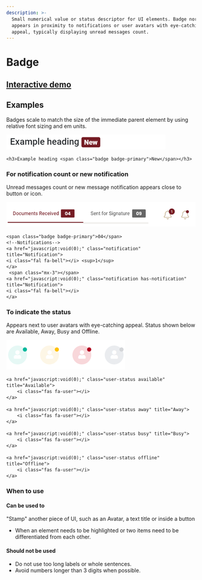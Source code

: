 ```yaml
---
description: >-
  Small numerical value or status descriptor for UI elements. Badge normally
  appears in proximity to notifications or user avatars with eye-catching
  appeal, typically displaying unread messages count.
---
```


# Badge

## [Interactive demo](http://cloud.crimsonlogic.com/2021/website/jds/v1/components.html#badge-wrapper)

## Examples

Badges scale to match the size of the immediate parent element by using relative font sizing and em units.

![](../.gitbook/assets/image%20%2842%29.png)

```text
<h3>Example heading <span class="badge badge-primary">New</span></h3>
```

### For notification count or new notification

Unread messages count or new message notification appears close to button or icon.

![Used for record count in Tabs](../.gitbook/assets/image%20%283%29.png)

```text
<span class="badge badge-primary">04</span>
<!--Notifications-->
<a href="javascript:void(0);" class="notification" title="Notification"> 
<i class="fal fa-bell"></i> <sup>1</sup>
</a>
 <span class="mx-3"></span> 
<a href="javascript:void(0);" class="notification has-notification" title="Notification">
<i class="fal fa-bell"></i>
</a>
```

### To indicate the status

Appears next to user avatars with eye-catching appeal. Status shown below are Available, Away, Busy and Offline.

![](../.gitbook/assets/image%20%2810%29.png)

```text
<a href="javascript:void(0);" class="user-status available" title="Available">
	<i class="fas fa-user"></i>
</a>

<a href="javascript:void(0);" class="user-status away" title="Away">
	<i class="fas fa-user"></i>
</a>

<a href="javascript:void(0);" class="user-status busy" title="Busy">
	<i class="fas fa-user"></i>
</a>

<a href="javascript:void(0);" class="user-status offline" title="Offline">
	<i class="fas fa-user"></i>
</a>
```

### When to use

#### Can be used to

"Stamp" another piece of UI, such as an Avatar, a text title or inside a button

* When an element needs to be highlighted or two items need to be differentiated from each other.

#### Should not be used

* Do not use too long labels or whole sentences.
* Avoid numbers longer than 3 digits when possible.



